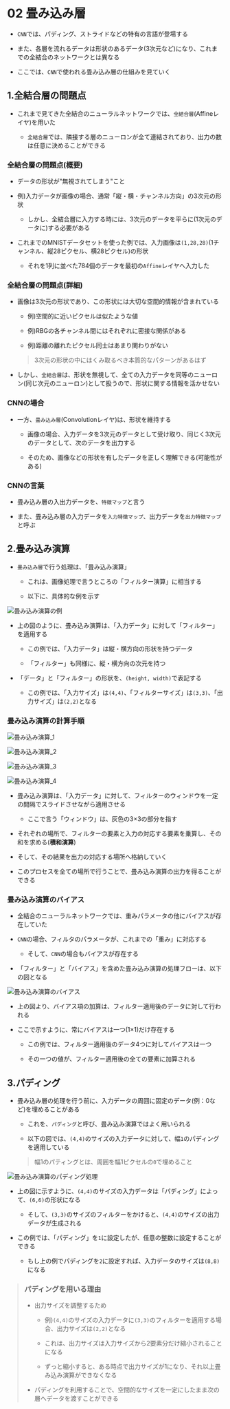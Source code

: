 02 畳み込み層
===========

* `CNN`では、パディング、ストライドなどの特有の言語が登場する

* また、各層を流れるデータは形状のあるデータ(3次元など)になり、これまでの全結合のネットワークとは異なる

* ここでは、`CNN`で使われる畳み込み層の仕組みを見ていく



## 1.全結合層の問題点

* これまで見てきた全結合のニューラルネットワークでは、`全結合層`(Affineレイヤ)を用いた

  * `全結合層`では、隣接する層のニューロンが全て連結されており、出力の数は任意に決めることができる



### 全結合層の問題点(概要)

* データの形状が"無視されてしまう"こと

* 例)入力データが画像の場合、通常「縦・横・チャンネル方向」の3次元の形状

  * しかし、全結合層に入力する時には、3次元のデータを平らに(1次元のデータに)する必要がある

* これまでのMNISTデータセットを使った例では、入力画像は`(1,28,28)`(1チャンネル、縦28ピクセル、横28ピクセル)の形状

  * それを1列に並べた784個のデータを最初の`Affine`レイヤへ入力した



### 全結合層の問題点(詳細)

* 画像は3次元の形状であり、この形状には大切な空間的情報が含まれている

  * 例)空間的に近いピクセルは似たような値

  * 例)RBGの各チャンネル間にはそれぞれに密接な関係がある

  * 例)距離の離れたピクセル同士はあまり関わりがない

  > 3次元の形状の中にはくみ取るべき本質的なパターンがあるはず

* しかし、`全結合層`は、形状を無視して、全ての入力データを同等のニューロン(同じ次元のニューロン)として扱うので、形状に関する情報を活かせない



### CNNの場合

* 一方、`畳み込み層`(Convolutionレイヤ)は、形状を維持する

  * 画像の場合、入力データを3次元のデータとして受け取り、同じく3次元のデータとして、次のデータを出力する

  * そのため、画像などの形状を有したデータを正しく理解できる(可能性がある)



### CNNの言葉

* 畳み込み層の入出力データを、`特徴マップ`と言う

* また、畳み込み層の入力データを`入力特徴マップ`、出力データを`出力特徴マップ`と呼ぶ



## 2.畳み込み演算

* `畳み込み層`で行う処理は、「畳み込み演算」

  * これは、画像処理で言うところの「フィルター演算」に相当する

  * 以下に、具体的な例を示す

![畳み込み演算の例](./images/畳み込み演算の例.png)

* 上の図のように、畳み込み演算は、「入力データ」に対して「フィルター」を適用する

  * この例では、「入力データ」は縦・横方向の形状を持つデータ

  * 「フィルター」も同様に、縦・横方向の次元を持つ

* 「データ」と「フィルター」の形状を、`(height, width)`で表記する

  * この例では、「入力サイズ」は`(4,4)`、「フィルターサイズ」は`(3,3)`、「出力サイズ」は`(2,2)`となる



### 畳み込み演算の計算手順

![畳み込み演算_1](./images/畳み込み演算_1.png)

![畳み込み演算_2](./images/畳み込み演算_2.png)

![畳み込み演算_3](./images/畳み込み演算_3.png)

![畳み込み演算_4](./images/畳み込み演算_4.png)

* 畳み込み演算は、「入力データ」に対して、フィルターのウィンドウを一定の間隔でスライドさせながら適用させる

  * ここで言う「ウィンドウ」は、灰色の3×3の部分を指す

* それぞれの場所で、フィルターの要素と入力の対応する要素を乗算し、その和を求める(**積和演算**)

* そして、その結果を出力の対応する場所へ格納していく

* このプロセスを全ての場所で行うことで、畳み込み演算の出力を得ることができる



### 畳み込み演算のバイアス

* 全結合のニューラルネットワークでは、重みパラメータの他にバイアスが存在していた

* `CNN`の場合、フィルタのパラメータが、これまでの「重み」に対応する

  * そして、`CNN`の場合もバイアスが存在する

* 「フィルター」と「バイアス」を含めた畳み込み演算の処理フローは、以下の図となる

![畳み込み演算のバイアス](./images/畳み込み演算のバイアス.png)

* 上の図より、バイアス項の加算は、フィルター適用後のデータに対して行われる

* ここで示すように、常にバイアスは一つ(1×1)だけ存在する

  * この例では、フィルター適用後のデータ4つに対してバイアスは一つ

  * その一つの値が、フィルター適用後の全ての要素に加算される



## 3.パディング

* 畳み込み層の処理を行う前に、入力データの周囲に固定のデータ(例：0など)を埋めることがある

  * これを、`パディング`と呼び、畳み込み演算ではよく用いられる

  * 以下の図では、`(4,4)`のサイズの入力データに対して、幅`1`のパディングを適用している

  > 幅1のパティングとは、周囲を幅1ピクセルの`0`で埋めること

![畳み込み演算のパディング処理](./images/畳み込み演算のパディング処理.png)

* 上の図に示すように、`(4,4)`のサイズの入力データは「パディング」によって、`(6,6)`の形状になる

  * そして、`(3,3)`のサイズのフィルターをかけると、`(4,4)`のサイズの出力データが生成される

* この例では、「パディング」を`1`に設定したが、任意の整数に設定することができる

  * もし上の例でパディングを`2`に設定すれば、入力データのサイズは`(8,8)`になる

> ### パディングを用いる理由
>
> * 出力サイズを調整するため
>
>   * 例)`(4,4)`のサイズの入力データに`(3,3)`のフィルターを適用する場合、出力サイズは`(2,2)`となる
>
>   * これは、出力サイズは入力サイズから2要素分だけ縮小されることになる
>
>   * ずっと縮小すると、ある時点で出力サイズが1になり、それ以上畳み込み演算ができなくなる
>
> * パディングを利用することで、空間的なサイズを一定にしたまま次の層へデータを渡すことができる
